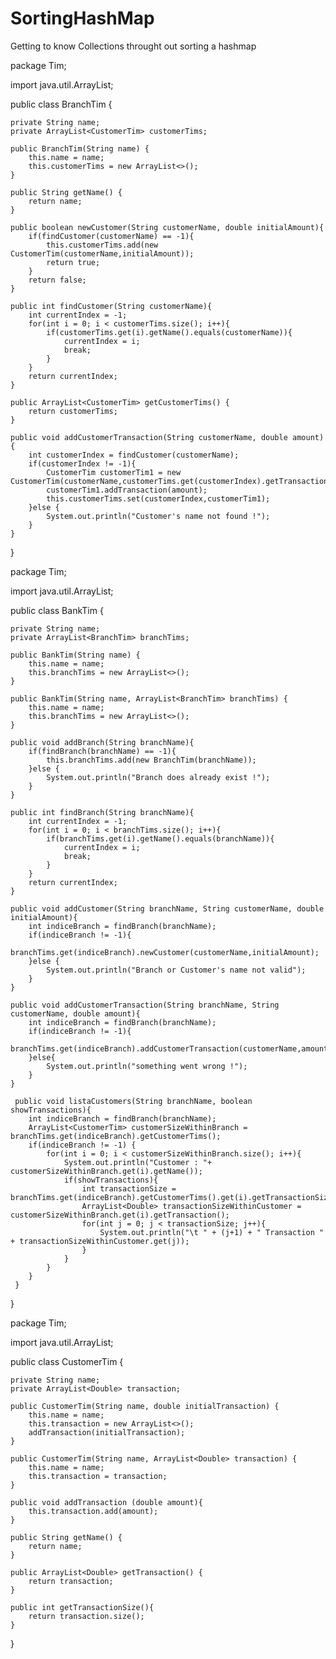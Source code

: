 # SortingHashMap
Getting to know Collections throught out sorting a hashmap

package Tim;

import java.util.ArrayList;

public class BranchTim {

    private String name;
    private ArrayList<CustomerTim> customerTims;

    public BranchTim(String name) {
        this.name = name;
        this.customerTims = new ArrayList<>();
    }

    public String getName() {
        return name;
    }

    public boolean newCustomer(String customerName, double initialAmount){
        if(findCustomer(customerName) == -1){
            this.customerTims.add(new CustomerTim(customerName,initialAmount));
            return true;
        }
        return false;
    }

    public int findCustomer(String customerName){
        int currentIndex = -1;
        for(int i = 0; i < customerTims.size(); i++){
            if(customerTims.get(i).getName().equals(customerName)){
                currentIndex = i;
                break;
            }
        }
        return currentIndex;
    }

    public ArrayList<CustomerTim> getCustomerTims() {
        return customerTims;
    }

    public void addCustomerTransaction(String customerName, double amount){
        int customerIndex = findCustomer(customerName);
        if(customerIndex != -1){
            CustomerTim customerTim1 = new CustomerTim(customerName,customerTims.get(customerIndex).getTransaction());
            customerTim1.addTransaction(amount);
            this.customerTims.set(customerIndex,customerTim1);
        }else {
            System.out.println("Customer's name not found !");
        }
    }

}


package Tim;

import java.util.ArrayList;

public class BankTim {

    private String name;
    private ArrayList<BranchTim> branchTims;

    public BankTim(String name) {
        this.name = name;
        this.branchTims = new ArrayList<>();
    }

    public BankTim(String name, ArrayList<BranchTim> branchTims) {
        this.name = name;
        this.branchTims = new ArrayList<>();
    }

    public void addBranch(String branchName){
        if(findBranch(branchName) == -1){
            this.branchTims.add(new BranchTim(branchName));
        }else {
            System.out.println("Branch does already exist !");
        }
    }

    public int findBranch(String branchName){
        int currentIndex = -1;
        for(int i = 0; i < branchTims.size(); i++){
            if(branchTims.get(i).getName().equals(branchName)){
                currentIndex = i;
                break;
            }
        }
        return currentIndex;
    }

    public void addCustomer(String branchName, String customerName, double initialAmount){
        int indiceBranch = findBranch(branchName);
        if(indiceBranch != -1){
            branchTims.get(indiceBranch).newCustomer(customerName,initialAmount);
        }else {
            System.out.println("Branch or Customer's name not valid");
        }
    }

    public void addCustomerTransaction(String branchName, String customerName, double amount){
        int indiceBranch = findBranch(branchName);
        if(indiceBranch != -1){
            branchTims.get(indiceBranch).addCustomerTransaction(customerName,amount);
        }else{
            System.out.println("something went wrong !");
        }
    }

     public void listaCustomers(String branchName, boolean showTransactions){
        int indiceBranch = findBranch(branchName);
        ArrayList<CustomerTim> customerSizeWithinBranch = branchTims.get(indiceBranch).getCustomerTims();
        if(indiceBranch != -1) {
            for(int i = 0; i < customerSizeWithinBranch.size(); i++){
                System.out.println("Customer : "+ customerSizeWithinBranch.get(i).getName());
                if(showTransactions){
                    int transactionSize = branchTims.get(indiceBranch).getCustomerTims().get(i).getTransactionSize();
                    ArrayList<Double> transactionSizeWithinCustomer = customerSizeWithinBranch.get(i).getTransaction();
                    for(int j = 0; j < transactionSize; j++){
                        System.out.println("\t " + (j+1) + " Transaction " + transactionSizeWithinCustomer.get(j));
                    }
                }
            }
        }
     }

}



package Tim;

import java.util.ArrayList;

public class CustomerTim {

    private String name;
    private ArrayList<Double> transaction;

    public CustomerTim(String name, double initialTransaction) {
        this.name = name;
        this.transaction = new ArrayList<>();
        addTransaction(initialTransaction);
    }

    public CustomerTim(String name, ArrayList<Double> transaction) {
        this.name = name;
        this.transaction = transaction;
    }

    public void addTransaction (double amount){
        this.transaction.add(amount);
    }

    public String getName() {
        return name;
    }

    public ArrayList<Double> getTransaction() {
        return transaction;
    }

    public int getTransactionSize(){
        return transaction.size();
    }
}









